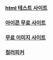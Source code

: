 
### [html 테스트 사이트](https://liveweave.com/)

### [아이콘 무료 사이트](https://iconmonstr.com/)

### [무료 이미지 사이트](https://pixabay.com/ko/)


### [컬러피커](https://www.google.com/search?q=%EC%BB%AC%EB%9F%AC%ED%94%BC%EC%BB%A4&newwindow=1&sxsrf=ALeKk03I1rStmPnoc_RcrXcZpPrBTk2veA%3A1621948043980&ei=i_asYLOcO4iWr7wP9-yWoAI&oq=%EC%BB%AC%EB%9F%AC%ED%94%BC%EC%BB%A4&gs_lcp=Cgdnd3Mtd2l6EAMyBAgjECcyBwgAEIcCEBQyAggAMgIIADICCAAyAggAMgIIADICCAA6BQgAELEDOggIABCxAxCDAToECAAQQ1D-FVjlH2DwIGgCcAB4AoABkgGIAdQJkgEEMC4xMJgBAKABAaoBB2d3cy13aXrAAQE&sclient=gws-wiz&ved=0ahUKEwjzjYWo8-TwAhUIy4sBHXe2BSQQ4dUDCA4&uact=5)